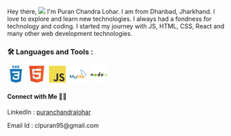 <div>
  <p>
  Hey there, 
  <img src="https://media.giphy.com/media/hvRJCLFzcasrR4ia7z/giphy.gif" width="30px"/>
  I'm Puran Chandra Lohar. I am from Dhanbad, Jharkhand. I love to explore and learn new technologies. I always had a fondness for technology and     coding. I started my journey with JS, HTML, CSS, React and many other web development technologies.
</p>
</div>

### :hammer_and_wrench: Languages and Tools :

<div>
  
  <img src="https://github.com/devicons/devicon/blob/master/icons/css3/css3-plain-wordmark.svg"  title="CSS3" alt="CSS" width="40" height="40"/>&nbsp;
  <img src="https://github.com/devicons/devicon/blob/master/icons/html5/html5-original.svg" title="HTML5" alt="HTML" width="40" height="40"/>&nbsp;
  <img src="https://github.com/devicons/devicon/blob/master/icons/javascript/javascript-original.svg" title="JavaScript" alt="JavaScript" width="40" height="40"/>&nbsp;
  <img src="https://github.com/devicons/devicon/blob/master/icons/mysql/mysql-original-wordmark.svg" title="MySQL"  alt="MySQL" width="40" height="40"/>&nbsp;
  <img src="https://github.com/devicons/devicon/blob/master/icons/nodejs/nodejs-original-wordmark.svg" title="NodeJS" alt="NodeJS" width="40" height="40"/>
</div>

<h4>
Connect with Me 🤝🏻 &nbsp;
</h4>

<div>
    <p>LinkedIn : <a href="https://www.linkedin.com/in/puranchandralohar/">puranchandralohar</a></p>
    <p>Email Id : clpuran95@gmail.com</p>
    <img src="https://komarev.com/ghpvc/?username=puranchandralohar&style=flat-square&color=blue" alt=""/>
</div>
 
